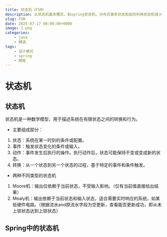 ```yaml
---
title: 状态机（FSM）
description: 从状态机基本概念，到spring状态机，分布式事务状态和如何利用状态机减少if else
slug: FSM
date: 2025-07-17 00:00:00+0000
image: 1.png
categories:
    - java
    - 精选
tags: 
    - 设计模式
    - spring
    - 随笔
---
```








# 状态机



## 状态机

状态机是一种数学模型，用于描述系统在有限状态之间的转换和行为。





- 主要组成部分：



1. 状态：系统在某一时刻的条件或配置。
2. 事件：触发状态变化的条件或输入。
3. 动作：事件发生后执行的操作。执行动作后，状态可能保持不变或变成新的状态。
4. 转换：从一个状态到另一个状态的过程，基于特定的事件和条件触发。









- 两种不同类型的状态机

1. Moore机：输出仅依赖于当前状态，不受输入影响。（仅有当前值直接给出结果）
2. Mealy机：输出依赖于当前状态和输入状态，适合需要实时响应的系统，如某些硬件电路。（根据流水and原流水字段为空更新，查看能否更新成功，即从未上锁状态达到上锁状态）





## Spring中的状态机



